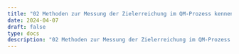 ```yaml
---
title: "02 Methoden zur Messung der Zielerreichung im QM-Prozess kennen und anwenden"
date: 2024-04-07
draft: false
type: docs
description: "02 Methoden zur Messung der Zielerreichung im QM-Prozess kennen und anwenden description"
---
```


